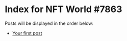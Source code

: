 # Index for NFT World #7863
Posts will be displayed in the order below:

- [Your first post](./001-first.md)

